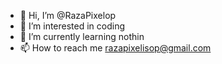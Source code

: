 - 👋 Hi, I’m @RazaPixelop
- 👀 I’m interested in coding 
- 🌱 I’m currently learning nothin
- 📫 How to reach me razapixelisop@gmail.com 

<!---
RazaPixelop/RazaPixelop is a ✨ special ✨ repository because its `README.md` (this file) appears on your GitHub profile.
You can click the Preview link to take a look at your changes.
--->
